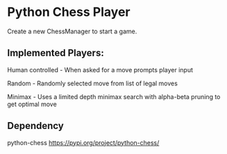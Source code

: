 # Python Chess Player

Create a new ChessManager to start a game.


## Implemented Players:

Human controlled - When asked for a move prompts player input

Random - Randomly selected move from list of legal moves

Minimax - Uses a limited depth minimax search with alpha-beta pruning to get optimal move


## Dependency

python-chess https://pypi.org/project/python-chess/
